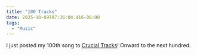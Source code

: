 ```yaml
---
title: "100 Tracks"
date: 2025-10-09T07:36:04.416-06:00
tags:
  - "Music"
---
```


I just posted my 100th song to [Crucial Tracks](https://app.crucialtracks.org/profile/nsmsn)! Onward to the next hundred.